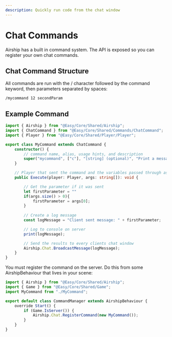 ```yaml
---
description: Quickly run code from the chat window
---
```


# Chat Commands

Airship has a built in command system. The API is exposed so you can register your own chat commands.

## Chat Command Structure

All commands are run with the / character followed by the command keyword, then parameters separated by spaces:

```
/mycommand 12 secondParam
```

## Example Command

```typescript
import { Airship } from "@Easy/Core/Shared/Airship";
import { ChatCommand } from "@Easy/Core/Shared/Commands/ChatCommand";
import { Player } from "@Easy/Core/Shared/Player/Player";

export class MyCommand extends ChatCommand {
	constructor() {
		// command name, alias, usage hints, and description
		super("mycommand", ["c"], "[string] (optional)", "Print a message");
	}

	// Player that sent the command and the variables passed through as string arguments
	public Execute(player: Player, args: string[]): void {

		// Get the parameter if it was sent
		let firstParameter = ""
		if(args.size() > 0){
			firstParameter = args[0];
		}
		
		// Create a log message
		const logMessage = "Client sent message: " + firstParameter;

		// Log to console on server
		print(logMessage);

		// Send the results to every clients chat window
		Airship.Chat.BroadcastMessage(logMessage);
	}
}
```

You must register the command on the server. Do this from some AirshipBehaviour that lives in your scene:

```typescript
import { Airship } from "@Easy/Core/Shared/Airship";
import { Game } from "@Easy/Core/Shared/Game";
import MyCommand from "./MyCommand";

export default class CommandManager extends AirshipBehaviour {
	override Start() {
		if (Game.IsServer()) {
			Airship.Chat.RegisterCommand(new MyCommand());
		}
	}
}
```

